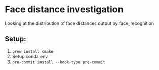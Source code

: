 # Face distance investigation
Looking at the distribution of face distances output by face_recognition

## Setup:
1. `brew install cmake`
2. Setup conda env
3. `pre-commit install --hook-type pre-commit`